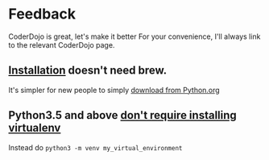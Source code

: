 # Feedback
CoderDojo is great, let's make it better
For your convenience, I'll always link to the relevant CoderDojo page.
## [Installation](http://learn.village88.com/m/19/177/1914) doesn't need brew.
It's simpler for new people to simply [download from Python.org](https://www.python.org/downloads/)
## Python3.5 and above [don't require installing virtualenv](http://learn.village88.com/m/19/177/1917)
Instead do `python3 -m venv my_virtual_environment`
